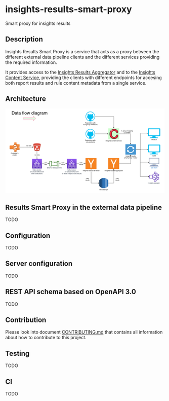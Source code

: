 # insights-results-smart-proxy

Smart proxy for insights results

## Description

Insights Results Smart Proxy is a service that acts as a proxy between the different external
data pipeline clients and the different services providing the required information.

It provides access to the [Insights Results Aggregator](https://github.com/RedHatInsights/insights-results-aggregator)
and to the [Insights Content Service](https://github.com/RedHatInsights/insights-content-service),
providing the clients with different endpoints for accesing both report results and rule content metadata
from a single service.

## Architecture

![external-data-pipeline-arch](docs/Smart%20proxy%20architecture.png "External Data Pipeline Architecture")

## Results Smart Proxy in the external data pipeline

TODO

## Configuration

TODO

## Server configuration

TODO

## REST API schema based on OpenAPI 3.0

TODO

## Contribution

Please look into document [CONTRIBUTING.md](CONTRIBUTING.md) that contains all information about how to
contribute to this project.

## Testing

TODO

## CI

TODO

